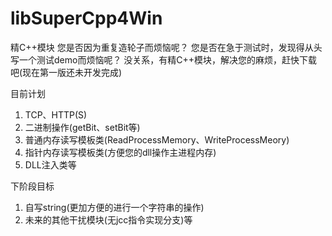 # libSuperCpp4Win
精C++模块
您是否因为重复造轮子而烦恼呢？ 
您是否在急于测试时，发现得从头写一个测试demo而烦恼呢？
没关系，有精C++模块，解决您的麻烦，赶快下载吧(现在第一版还未开发完成)

目前计划
1. TCP、HTTP(S)
2. 二进制操作(getBit、setBit等)
3. 普通内存读写模板类(ReadProcessMemory、WriteProcessMeory)
4. 指针内存读写模板类(方便您的dll操作主进程内存)
5. DLL注入类等

下阶段目标
1. 自写string(更加方便的进行一个字符串的操作)
2. 未来的其他干扰模块(无jcc指令实现分支)等
